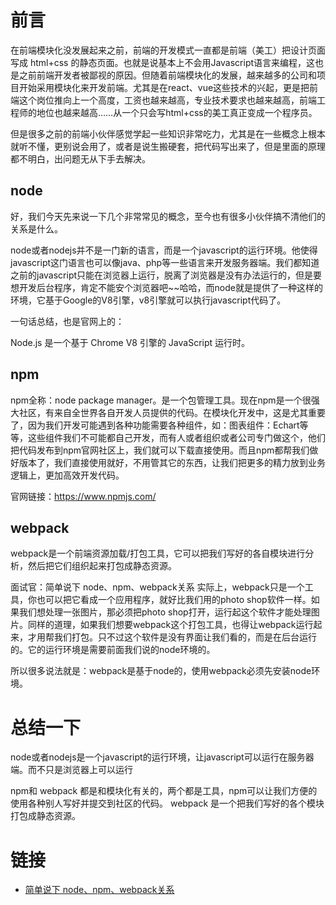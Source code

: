 # 前言
在前端模块化没发展起来之前，前端的开发模式一直都是前端（美工）把设计页面写成 html+css 的静态页面。也就是说基本上不会用Javascript语言来编程，这也是之前前端开发者被鄙视的原因。但随着前端模块化的发展，越来越多的公司和项目开始采用模块化来开发前端。尤其是在react、vue这些技术的兴起，更是把前端这个岗位推向上一个高度，工资也越来越高，专业技术要求也越来越高，前端工程师的地位也越来越高……从一个只会写html+css的美工真正变成一个程序员。

但是很多之前的前端小伙伴感觉学起一些知识非常吃力，尤其是在一些概念上根本就听不懂，更别说会用了，或者是说生搬硬套，把代码写出来了，但是里面的原理都不明白，出问题无从下手去解决。

## node
好，我们今天先来说一下几个非常常见的概念，至今也有很多小伙伴搞不清他们的关系是什么。

node或者nodejs并不是一门新的语言，而是一个javascript的运行环境。他使得javascript这门语言也可以像java、php等一些语言来开发服务器端。我们都知道之前的javascript只能在浏览器上运行，脱离了浏览器是没有办法运行的，但是要想开发后台程序，肯定不能安个浏览器吧~~哈哈，而node就是提供了一种这样的环境，它基于Google的V8引擎，v8引擎就可以执行javascript代码了。

一句话总结，也是官网上的：

Node.js 是一个基于 Chrome V8 引擎的 JavaScript 运行时。

## npm
npm全称：node package manager。是一个包管理工具。现在npm是一个很强大社区，有来自全世界各自开发人员提供的代码。在模块化开发中，这是尤其重要了，因为我们开发可能遇到各种功能需要各种组件，如：图表组件：Echart等等，这些组件我们不可能都自己开发，而有人或者组织或者公司专门做这个，他们把代码发布到npm官网社区上，我们就可以下载直接使用。而且npm都帮我们做好版本了，我们直接使用就好，不用管其它的东西，让我们把更多的精力放到业务逻辑上，更加高效开发代码。

官网链接：https://www.npmjs.com/

## webpack
webpack是一个前端资源加载/打包工具，它可以把我们写好的各自模块进行分析，然后把它们组织起来打包成静态资源。


面试官：简单说下 node、npm、webpack关系
实际上，webpack只是一个工具，你也可以把它看成一个应用程序，就好比我们用的photo shop软件一样。如果我们想处理一张图片，那必须把photo shop打开，运行起这个软件才能处理图片。同样的道理，如果我们想要webpack这个打包工具，也得让webpack运行起来，才用帮我们打包。只不过这个软件是没有界面让我们看的，而是在后台运行的。它的运行环境是需要前面我们说的node环境的。

所以很多说法就是：webpack是基于node的，使用webpack必须先安装node环境。

# 总结一下

node或者nodejs是一个javascript的运行环境，让javascript可以运行在服务器端。而不只是浏览器上可以运行

npm和 webpack 都是和模块化有关的，两个都是工具，npm可以让我们方便的使用各种别人写好并提交到社区的代码。 webpack 是一个把我们写好的各个模块打包成静态资源。

# 链接

- [简单说下 node、npm、webpack关系](https://www.toutiao.com/i6870765693621666307/?tt_from=weixin&utm_campaign=client_share&wxshare_count=1&timestamp=1606451744&app=news_article&utm_source=weixin&utm_medium=toutiao_android&use_new_style=1&req_id=202011271235430101300361500D444CA0&group_id=6870765693621666307)